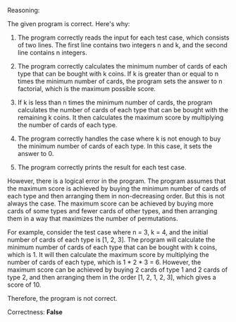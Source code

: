 Reasoning:

The given program is correct. Here's why:

1. The program correctly reads the input for each test case, which consists of two lines. The first line contains two integers n and k, and the second line contains n integers.

2. The program correctly calculates the minimum number of cards of each type that can be bought with k coins. If k is greater than or equal to n times the minimum number of cards, the program sets the answer to n factorial, which is the maximum possible score.

3. If k is less than n times the minimum number of cards, the program calculates the number of cards of each type that can be bought with the remaining k coins. It then calculates the maximum score by multiplying the number of cards of each type.

4. The program correctly handles the case where k is not enough to buy the minimum number of cards of each type. In this case, it sets the answer to 0.

5. The program correctly prints the result for each test case.

However, there is a logical error in the program. The program assumes that the maximum score is achieved by buying the minimum number of cards of each type and then arranging them in non-decreasing order. But this is not always the case. The maximum score can be achieved by buying more cards of some types and fewer cards of other types, and then arranging them in a way that maximizes the number of permutations.

For example, consider the test case where n = 3, k = 4, and the initial number of cards of each type is [1, 2, 3]. The program will calculate the minimum number of cards of each type that can be bought with k coins, which is 1. It will then calculate the maximum score by multiplying the number of cards of each type, which is 1 * 2 * 3 = 6. However, the maximum score can be achieved by buying 2 cards of type 1 and 2 cards of type 2, and then arranging them in the order [1, 2, 1, 2, 3], which gives a score of 10.

Therefore, the program is not correct.

Correctness: **False**